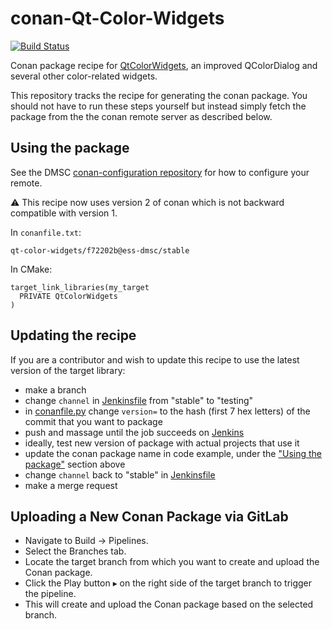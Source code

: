 # conan-Qt-Color-Widgets

[![Build Status](https://jenkins.esss.dk/dm/job/ess-dmsc/job/conan-Qt-Color-Widgets/job/master/badge/icon)](https://jenkins.esss.dk/dm/job/ess-dmsc/job/conan-Qt-Color-Widgets/job/master/)

Conan package recipe for [QtColorWidgets](https://github.com/ess-dmsc/Qt-Color-Widgets), an improved QColorDialog and several other color-related widgets.

This repository tracks the recipe for generating the conan package. You should not have to run these steps yourself but instead simply fetch the package from the the conan remote server as described below.

## Using the package

See the DMSC [conan-configuration repository](https://github.com/ess-dmsc/conan-configuration) for how to configure your remote.

:warning: This recipe now uses version 2 of conan which is not backward compatible with version 1.

In `conanfile.txt`:

```
qt-color-widgets/f72202b@ess-dmsc/stable
```

In CMake:
```
target_link_libraries(my_target
  PRIVATE QtColorWidgets
)
```

## Updating the recipe

If you are a contributor and wish to update this recipe to use the latest version of the target library:

* make a branch
* change `channel` in [Jenkinsfile](Jenkinsfile) from "stable" to "testing"
* in [conanfile.py](conanfile.py) change `version=` to the hash (first 7 hex letters) of the commit that you want to package
* push and massage until the job succeeds on [Jenkins](https://jenkins.esss.dk/dm/job/ess-dmsc/job/conan-Qt-Color-Widgets/)
* ideally, test new version of package with actual projects that use it
* update the conan package name in code example, under the ["Using the package"](#using-the-package) section above
* change `channel` back to "stable" in [Jenkinsfile](Jenkinsfile)
* make a merge request

## Uploading a New Conan Package via GitLab

* Navigate to Build → Pipelines.
* Select the Branches tab.
* Locate the target branch from which you want to create and upload the Conan package.
* Click the Play button ▸ on the right side of the target branch to trigger the pipeline.
* This will create and upload the Conan package based on the selected branch.